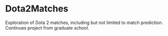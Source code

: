 # Dota2Matches
Exploration of Dota 2 matches, including but not limited to match prediction. Continues project from graduate school.
